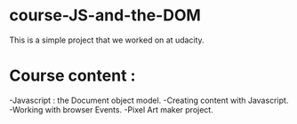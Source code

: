 # course-JS-and-the-DOM
This is a simple project that we worked on at udacity.
# Course content :
-Javascript : the Document object model.
-Creating content with Javascript.
-Working with browser Events.
-Pixel Art maker project.
